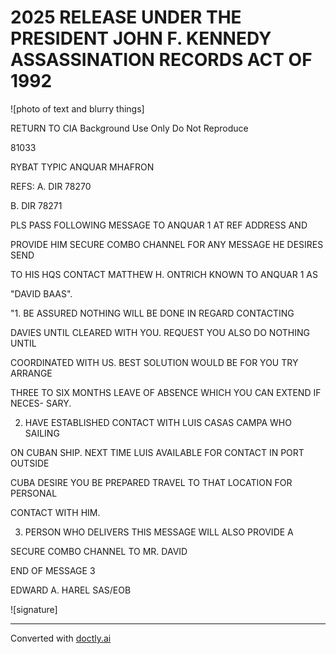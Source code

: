 # 2025 RELEASE UNDER THE PRESIDENT JOHN F. KENNEDY ASSASSINATION RECORDS ACT OF 1992

![photo of text and blurry things]

RETURN TO CIA
Background Use Only
Do Not Reproduce

81033

RYBAT TYPIC ANQUAR MHAFRON

REFS: A. DIR 78270

B. DIR 78271

PLS PASS FOLLOWING MESSAGE TO ANQUAR 1 AT REF ADDRESS AND

PROVIDE HIM SECURE COMBO CHANNEL FOR ANY MESSAGE HE DESIRES SEND

TO HIS HQS CONTACT MATTHEW H. ONTRICH KNOWN TO ANQUAR 1 AS

"DAVID BAAS".

"1. BE ASSURED NOTHING WILL BE DONE IN REGARD CONTACTING

DAVIES UNTIL CLEARED WITH YOU. REQUEST YOU ALSO DO NOTHING UNTIL

COORDINATED WITH US. BEST SOLUTION WOULD BE FOR YOU TRY ARRANGE

THREE TO SIX MONTHS LEAVE OF ABSENCE WHICH YOU CAN EXTEND IF NECES-
SARY.

2. HAVE ESTABLISHED CONTACT WITH LUIS CASAS CAMPA WHO SAILING

ON CUBAN SHIP. NEXT TIME LUIS AVAILABLE FOR CONTACT IN PORT OUTSIDE

CUBA DESIRE YOU BE PREPARED TRAVEL TO THAT LOCATION FOR PERSONAL

CONTACT WITH HIM.

3. PERSON WHO DELIVERS THIS MESSAGE WILL ALSO PROVIDE A

SECURE COMBO CHANNEL TO MR. DAVID

END OF MESSAGE 3

EDWARD A. HAREL
SAS/EOB

![signature]


---
Converted with [doctly.ai](https://doctly.ai)